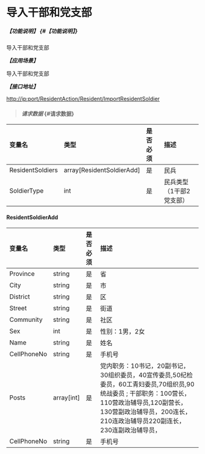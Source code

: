 # 导入干部和党支部

##### _【功能说明】_ {#【功能说明】}

导入干部和党支部

_**【应用场景】**_

导入干部和党支部

_**【接口地址】**_

[http://ip:port/ResidentAction/Resident/ImportResidentSoldier](http://ip:port/ResidentAction/Resident/ImportResidentSoldier)

> #### _请求数据_ {#请求数据}

| 变量名 | 类型 | 是否必须 | 描述 |
| :--- | :--- | :--- | :--- |
| ResidentSoldiers | array\[ResidentSoldierAdd\] | 是 | 民兵 |
| SoldierType | int | 是 | 民兵类型（1干部2党支部） |

#### ResidentSoldierAdd

| 变量名 | 类型 | 是否必须 | 描述 |
| :--- | :--- | :--- | :--- |
| Province | string | 是 | 省 |
| City | string | 是 | 市 |
| District | string | 是 | 区 |
| Street | string | 是 | 街道 |
| Community | string | 是 | 社区 |
| Sex | int | 是 | 性别：1男，2女 |
| Name | string | 是 | 姓名 |
| CellPhoneNo | string | 是 | 手机号 |
| Posts | array\[int\] | 是 | 党内职务：10书记，20副书记，30组织委员，40宣传委员,50纪检委员，60工青妇委员,70组织员,90 统战委员 ; 干部职务：100营长，110营政治辅导员,120副营长，130营副政治辅导员，200连长，210连政治辅导员220副连长，230连副政治辅导员， |
| CellPhoneNo | string | 是 | 手机号 |




